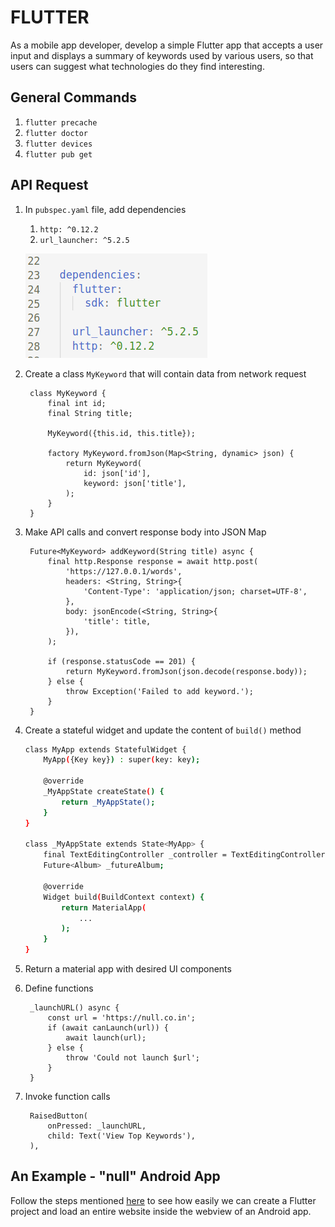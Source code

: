 # FLUTTER

As a mobile app developer, develop a simple Flutter app that accepts a user input and displays a summary of keywords used by various users, so that users can suggest what technologies do they find interesting.

## General Commands

1. `flutter precache`
2. `flutter doctor`
3. `flutter devices`
4. `flutter pub get`

## API Request

1. In `pubspec.yaml` file, add dependencies 
   1. `http: ^0.12.2`
   2. `url_launcher: ^5.2.5`
   
   ![Add a dependency](image/add_dependency.png)

2. Create a class `MyKeyword` that will contain data from network request

        class MyKeyword {
            final int id;
            final String title;

            MyKeyword({this.id, this.title});

            factory MyKeyword.fromJson(Map<String, dynamic> json) {
                return MyKeyword(
                    id: json['id'],
                    keyword: json['title'],
                );
            }
        }

3. Make API calls and convert response body into JSON Map

        Future<MyKeyword> addKeyword(String title) async {
            final http.Response response = await http.post(
                'https://127.0.0.1/words',
                headers: <String, String>{
                    'Content-Type': 'application/json; charset=UTF-8',
                },
                body: jsonEncode(<String, String>{
                    'title': title,
                }),
            );

            if (response.statusCode == 201) {
                return MyKeyword.fromJson(json.decode(response.body));
            } else {
                throw Exception('Failed to add keyword.');
            }
        }

4. Create a stateful widget and update the content of `build()` method

    ```bash
    class MyApp extends StatefulWidget {
        MyApp({Key key}) : super(key: key);

        @override
        _MyAppState createState() {
            return _MyAppState();
        }
    }

    class _MyAppState extends State<MyApp> {
        final TextEditingController _controller = TextEditingController();
        Future<Album> _futureAlbum;

        @override
        Widget build(BuildContext context) {
            return MaterialApp(
                ...
            );
        }
    }
    ```

5. Return a material app with desired UI components



6. Define functions 


        _launchURL() async {
            const url = 'https://null.co.in';
            if (await canLaunch(url)) {
                await launch(url);
            } else {
                throw 'Could not launch $url';
            }
        }

7. Invoke function calls

        RaisedButton(
            onPressed: _launchURL,
            child: Text('View Top Keywords'),
        ),

## An Example - "null" Android App

Follow the steps mentioned  [here](nullMobileApp/README.md) to see how easily we can create a Flutter project and load an entire website inside the webview of an Android app. 